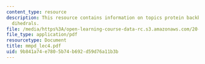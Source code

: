 ```yaml
---
content_type: resource
description: This resource contains information on topics protein backbone and improper
  dihedrals.
file: /media/https%3A/open-learning-course-data-rc.s3.amazonaws.com/20-181-computation-for-biological-engineers-fall-2006/9b841a74e7805b74b692d59d76a11b3b_mmpd_lec4.pdf
file_type: application/pdf
resourcetype: Document
title: mmpd_lec4.pdf
uid: 9b841a74-e780-5b74-b692-d59d76a11b3b
---
```

